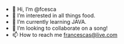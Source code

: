 - 👋 Hi, I’m @fcesca
- 👀 I’m interested in all things food.
- 🌱 I’m currently learning JAVA.
- 💞️ I’m looking to collaborate on a song!
- 📫 How to reach me francescas@live.com

<!---
fcesca/fcesca is a ✨ special ✨ repository because its `README.md` (this file) appears on your GitHub profile.
You can click the Preview link to take a look at your changes.
--->
